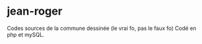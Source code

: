# jean-roger
Codes sources de la commune dessinée (le vrai fo, pas le faux fo)
Codé en php et mySQL.
